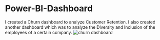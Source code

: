 # Power-BI-Dashboard
I created a Churn dashboard to analyze Customer Retention. I also created another dashboard which was to analyze the Diversity and Inclusion of the employees of a certain company. 
![churn dashboard](https://github.com/Uzair20500/Power-BI-Dashboard/assets/137563487/67e52d42-ad79-412a-af59-08f2c05c71ce)
